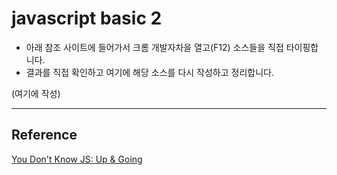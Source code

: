 # javascript basic 2

* 아래 참조 사이트에 들어가서 크롬 개발자차을 열고(F12) 소스들을 직접 타이핑합니다.
* 결과를 직접 확인하고 여기에 해당 소스를 다시 작성하고 정리합니다.

(여기에 작성)

---
## Reference
[You Don't Know JS: Up & Going](https://github.com/getify/You-Dont-Know-JS/blob/master/up%20%26%20going/ch2.md)
